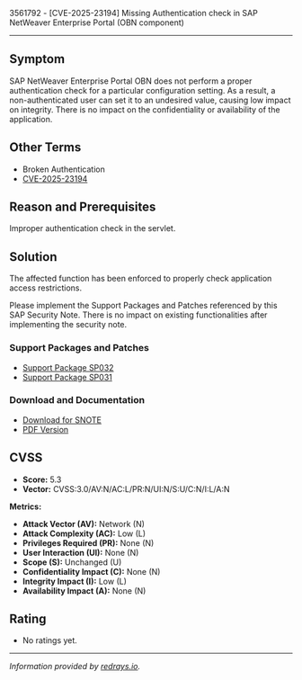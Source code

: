 3561792 - [CVE-2025-23194] Missing Authentication check in SAP NetWeaver Enterprise Portal (OBN component)

---

## Symptom

SAP NetWeaver Enterprise Portal OBN does not perform a proper authentication check for a particular configuration setting. As a result, a non-authenticated user can set it to an undesired value, causing low impact on integrity. There is no impact on the confidentiality or availability of the application.

## Other Terms

- Broken Authentication
- [CVE-2025-23194](https://www.cve.org/CVERecord?id=CVE-2025-23194)

## Reason and Prerequisites

Improper authentication check in the servlet.

## Solution

The affected function has been enforced to properly check application access restrictions.

Please implement the Support Packages and Patches referenced by this SAP Security Note. There is no impact on existing functionalities after implementing the security note.

### Support Packages and Patches

- [Support Package SP032](https://me.sap.com/sap/support/swdc/notes?cvnr=73554900100200001467&support_package=SP032&patch_level=000000)
- [Support Package SP031](https://me.sap.com/sap/support/swdc/notes?cvnr=73554900100200001467&support_package=SP031&patch_level=000003)

### Download and Documentation

- [Download for SNOTE](https://notesdownloads.sap.com/note/0040000000264432025)
- [PDF Version](https://me.sap.com/sap/support/sfm/notes/print/0003561792?language=en-US&token=031EDAA2044F1F3B972D06F5BD6A6E09)

## CVSS

- **Score:** 5.3
- **Vector:** CVSS:3.0/AV:N/AC:L/PR:N/UI:N/S:U/C:N/I:L/A:N

**Metrics:**
- **Attack Vector (AV):** Network (N)
- **Attack Complexity (AC):** Low (L)
- **Privileges Required (PR):** None (N)
- **User Interaction (UI):** None (N)
- **Scope (S):** Unchanged (U)
- **Confidentiality Impact (C):** None (N)
- **Integrity Impact (I):** Low (L)
- **Availability Impact (A):** None (N)

## Rating

- No ratings yet.

---

*Information provided by [redrays.io](https://redrays.io).*